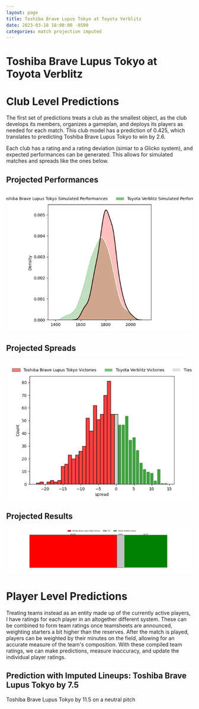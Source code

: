 ```yaml
---  
layout: page  
title: Toshiba Brave Lupus Tokyo at Toyota Verblitz  
date: 2023-03-18 18:00:00 -0500  
categories: match projection imputed  
---
```

# Toshiba Brave Lupus Tokyo at Toyota Verblitz

# Club Level Predictions


The first set of predictions treats a club as the smallest object, as the club develops its members, organizes a gameplan, and deploys its players as needed for each match. This club model has a prediction of 0.425, which translates to predicting Toshiba Brave Lupus Tokyo to win by 2.6.

Each club has a rating and a rating deviation (simiar to a Glicko system), and expected performances can be generated. This allows for simulated matches and spreads like the ones below.
## Projected Performances


![Projected Performances](plots/performances_2023-03-18-ToyotaVerblitz-ToshibaBraveLupusTokyo.png)
## Projected Spreads


![Projected Spreads](plots/spreads_2023-03-18-ToyotaVerblitz-ToshibaBraveLupusTokyo.png)
## Projected Results


![Projected Results](plots/resultbar_2023-03-18-ToyotaVerblitz-ToshibaBraveLupusTokyo.png)
# Player Level Predictions


Treating teams instead as an entity made up of the currently active players, I have ratings for each player in an altogether different system. These can be combined to form team ratings once teamsheets are announced, weighting starters a bit higher than the reserves. After the match is played, players can be weighted by their minutes on the field, allowing for an accurate measure of the team's composition. With these compiled team ratings, we can make predictions, measure inaccuracy, and update the individual player ratings.
## Prediction with Imputed Lineups: Toshiba Brave Lupus Tokyo by 7.5


Toshiba Brave Lupus Tokyo by 11.5 on a neutral pitch

